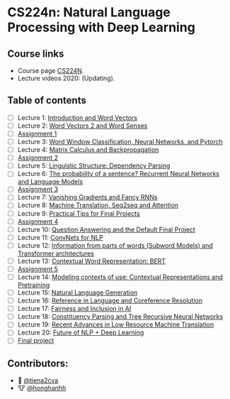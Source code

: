 # __CS224n: Natural Language Processing with Deep Learning__

## Course links

- Course page [CS224N](http://web.stanford.edu/class/cs224n/).
- Lecture videos 2020: (Updating).

## Table of contents

- [ ] Lecture 1: [Introduction and Word Vectors](Lectures/Lecture%2001/README.md)
- [ ] Lecture 2: [Word Vectors 2 and Word Senses](Lectures/Lecture%2002/README.md)
- [ ] [Assignment 1](Assignments/Assignment%201/README.txt)
- [ ] Lecture 3: [Word Window Classification, Neural Networks, and Pytorch](Lectures/Lecture%2003/README.md)
- [ ] Lecture 4: [Matrix Calculus and Backpropagation](Lectures/Lecture%2004/README.md)
- [ ] [Assignment 2](Assignments/Assignment%202/README.md)
- [ ] Lecture 5: [Linguistic Structure: Dependency Parsing](Lectures/Lecture%2005/README.md)
- [ ] Lecture 6: [The probability of a sentence? Recurrent Neural Networks and Language Models](Lectures/Lecture%2006/README.md)
- [ ] [Assignment 3](Assignments/Assignment%203/README.md)
- [ ] Lecture 7: [Vanishing Gradients and Fancy RNNs](Lectures/Lecture%2007/README.md)
- [ ] Lecture 8: [Machine Translation, Seq2seq and Attention](Lectures/Lecture%2008/README.md)
- [ ] Lecture 9: [Practical Tips for Final Projects](Lectures/Lecture%2009/README.md)
- [ ] [Assignment 4](Assignments/Assignment%204/README.md)
- [ ] Lecture 10: [Question Answering and the Default Final Project](Lectures/Lecture%2010/README.md)
- [ ] Lecture 11: [ConvNets for NLP](Lectures/Lecture%2011/README.md)
- [ ] Lecture 12: [Information from parts of words (Subword Models) and Transformer architectures](Lectures/Lecture%2012/README.md)
- [ ] Lecture 13: [Contextual Word Representation: BERT](Lectures/Lecture%2013/README.md)
- [ ] [Assignment 5](Assignments/Assignment%205/README.md)
- [ ] Lecture 14: [Modeling contexts of use: Contextual Representations and Pretraining](Lectures/Lecture%2014/README.md)
- [ ] Lecture 15: [Natural Language Generation](Lectures/Lecture%2015/README.md)
- [ ] Lecture 16: [Reference in Language and Coreference Resolution](Lectures/Lecture%2016/README.md)
- [ ] Lecture 17: [Fairness and Inclusion in AI](Lectures/Lecture%2017/README.md)
- [ ] Lecture 18: [Constituency Parsing and Tree Recursive Neural Networks](Lectures/Lecture%2018/README.md)
- [ ] Lecture 19: [Recent Advances in Low Resource Machine Translation](Lectures/Lecture%2019/README.md)
- [ ] Lecture 20: [Future of NLP + Deep Learning](Lectures/Lecture%2020/README.md)
- [ ] [Final project](Assignments/Final%20project/README.md)

## Contributors:

- 🐔 [@tiena2cva](https://github.com/tiena2cva)
- 🐮 [@honghanhh](https://github.com/honghanhh)
